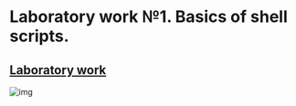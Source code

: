 # Laboratory work №1. Basics of shell scripts.
[Laboratory work](https://docs.google.com/document/d/16tm81Myzdr27izaz868YtuAKi9R75oVHFoZpp4J3LzI/edit)
---
![img](https://www.google.com/url?sa=i&url=https%3A%2F%2Ftproger.ru%2Ftranslations%2Fbash-cheatsheet%2F&psig=AOvVaw0p5GBqi5JRrFCg5rFGd6Hi&ust=1601300850197000&source=images&cd=vfe&ved=0CAIQjRxqFwoTCPCvwNS8iewCFQAAAAAdAAAAABAD)
